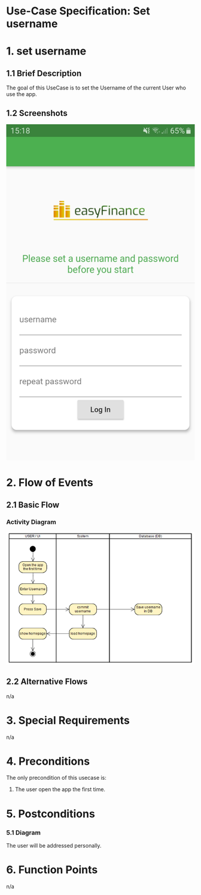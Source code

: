 # Use-Case Specification: Set username

# 1. set username

## 1.1 Brief Description

The goal of this UseCase is to set the Username of the current User who use the app.

## 1.2 Screenshots
![Fist App Screen](./set_username.jpeg)

# 2. Flow of Events

## 2.1 Basic Flow

### Activity Diagram
![Activity Diagram](./AD_set_username.png)

## 2.2 Alternative Flows
n/a

# 3. Special Requirements
n/a

# 4. Preconditions
The only precondition of this usecase is:

 1. The user open the app the first time.

# 5. Postconditions

### 5.1 Diagram
The user will be addressed personally.

# 6. Function Points
n/a
